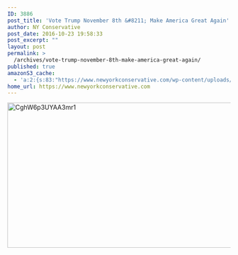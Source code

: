 ```yaml
---
ID: 3886
post_title: 'Vote Trump November 8th &#8211; Make America Great Again'
author: NY Conservative
post_date: 2016-10-23 19:58:33
post_excerpt: ""
layout: post
permalink: >
  /archives/vote-trump-november-8th-make-america-great-again/
published: true
amazonS3_cache:
  - 'a:2:{s:83:"https://www.newyorkconservative.com/wp-content/uploads/2016/04/CghW6p3UYAA3mr12.jpg";i:3773;s:101:"https://s3.amazonaws.com/newyorkconservative/wp-content/uploads/2016/04/21111254/CghW6p3UYAA3mr12.jpg";i:3773;}'
home_url: https://www.newyorkconservative.com
---
```

<a href="https://www.newyorkconservative.com/wp-content/uploads/2016/04/CghW6p3UYAA3mr12.jpg" rel="attachment wp-att-3773"><img class="alignnone size-full wp-image-3773" src="https://www.newyorkconservative.com/wp-content/uploads/2016/04/CghW6p3UYAA3mr12.jpg" alt="CghW6p3UYAA3mr1" width="599" height="328" /></a>